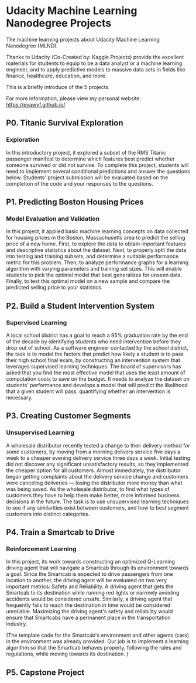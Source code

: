 # Udacity Machine Learning Nanodegree Projects
The machine learning projects about Udacity Machine Learning Nanodegree (MLND). 

Thanks to Udacity (Co-Created by: Kaggle Projects) provide the excellent materials for students to equip to be a data analyst or a machine learning engineer, and to apply predictive models to massive data sets in fields like finance, healthcare, education, and more. 

This is a briefly introduce of the 5 projects. 

For more information, please view my personal website: https://evawyf.github.io/


## P0. Titanic Survival Exploration

### Exploration

In this introductory project, it explored a subset of the RMS Titanic passenger manifest to determine which features best predict whether someone survived or did not survive. To complete this project, students will need to implement several conditional predictions and answer the questions below. Students' project submission will be evaluated based on the completion of the code and your responses to the questions.

## P1. Predicting Boston Housing Prices

### Model Evaluation and Validation

In this project, it applied basic machine learning concepts on data collected for housing prices in the Boston, Massachusetts area to predict the selling price of a new home. First, to explore the data to obtain important features and descriptive statistics about the dataset. Next, to properly split the data into testing and training subsets, and determine a suitable performance metric for this problem. Then, to analyze performance graphs for a learning algorithm with varying parameters and training set sizes. This will enable students to pick the optimal model that best generalizes for unseen data. Finally, to test this optimal model on a new sample and compare the predicted selling price to your statistics.

## P2. Build a Student Intervention System

### Supervised Learning

A local school district has a goal to reach a 95% graduation rate by the end of the decade by identifying students who need intervention before they drop out of school. As a software engineer contacted by the school district, the task is to model the factors that predict how likely a student is to pass their high school final exam, by constructing an intervention system that leverages supervised learning techniques. The board of supervisors has asked that you find the most effective model that uses the least amount of computation costs to save on the budget. It needs to analyze the dataset on students' performance and develops a model that will predict the likelihood that a given student will pass, quantifying whether an intervention is necessary.

## P3. Creating Customer Segments

### Unsupervised Learning

A wholesale distributor recently tested a change to their delivery method for some customers, by moving from a morning delivery service five days a week to a cheaper evening delivery service three days a week. Initial testing did not discover any significant unsatisfactory results, so they implemented the cheaper option for all customers. Almost immediately, the distributor began getting complaints about the delivery service change and customers were canceling deliveries — losing the distributor more money than what was being saved. As the wholesale distributor, to find what types of customers they have to help them make better, more informed business decisions in the future. The task is to use unsupervised learning techniques to see if any similarities exist between customers, and how to best segment customers into distinct categories.

## P4. Train a Smartcab to Drive

### Reinforcement Learning

In this project, its work towards constructing an optimized Q-Learning driving agent that will navigate a Smartcab through its environment towards a goal. Since the Smartcab is expected to drive passengers from one location to another, the driving agent will be evaluated on two very important metrics: Safety and Reliability. A driving agent that gets the Smartcab to its destination while running red lights or narrowly avoiding accidents would be considered unsafe. Similarly, a driving agent that frequently fails to reach the destination in time would be considered unreliable. Maximizing the driving agent's safety and reliability would ensure that Smartcabs have a permanent place in the transportation industry.

(The template code for the Smartcab's environment and other agents (cars) in the environment was already provided. Our job is to implement a learning algorithm so that the Smartcab behaves properly, following the rules and regulations, while moving towards its destination. )

## P5. Capstone Project
